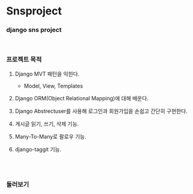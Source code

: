 # Snsproject
### django sns project

</br>

### 프로젝트 목적

1. Django MVT 패턴을 익힌다.

    - Model, View, Templates

2. Django ORM(Object Relational Mapping)에 대해 배운다.

3. Django Abstrectuser를 사용해 로그인과 회원가입을 손쉽고 간단히 구현한다.

4. 게시글 읽기, 쓰기, 삭제 기능.

5. Many-To-Many로 팔로우 기능.

6. django-taggit 기능.

</br>
</br>

### 둘러보기

